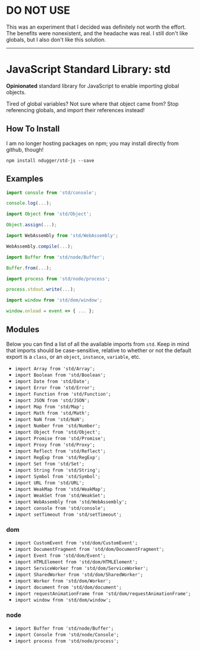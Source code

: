 # DO NOT USE
This was an experiment that I decided was definitely not worth the effort. The benefits were nonexistent, and the headache was real. I still don't like globals, but I also don't like this solution.

---

# JavaScript Standard Library: std
**Opinionated** standard library for JavaScript to enable importing global objects.

Tired of global variables? Not sure where that object came from? Stop referencing globals, and import their references instead!

## How To Install
I am no longer hosting packages on npm; you may install directly from github, though!
```
npm install ndugger/std-js --save
```

## Examples
```javascript
import console from 'std/console';

console.log(...);
```

```javascript
import Object from 'std/Object';

Object.assign(...);
```

```javascript
import WebAssembly from 'std/WebAssembly';

WebAssembly.compile(...);
```

```javascript
import Buffer from 'std/node/Buffer';

Buffer.from(...);
```

```javascript
import process from 'std/node/process';

process.stdout.write(...);
```

```javascript
import window from 'std/dom/window';

window.onload = event => { ... };
```

## Modules
Below you can find a list of all the available imports from `std`. 
Keep in mind that imports should be case-sensitive, relative to whether or not 
the default export is a `class`, or an `object`, `instance`, `variable`, etc.

- `import Array from 'std/Array';`
- `import Boolean from 'std/Boolean';`
- `import Date from 'std/Date';`
- `import Error from 'std/Error';`
- `import Function from 'std/Function';`
- `import JSON from 'std/JSON';`
- `import Map from 'std/Map';`
- `import Math from 'std/Math';`
- `import NaN from 'std/NaN';`
- `import Number from 'std/Number';`
- `import Object from 'std/Object';`
- `import Promise from 'std/Promise';`
- `import Proxy from 'std/Proxy';`
- `import Reflect from 'std/Reflect';`
- `import RegExp from 'std/RegExp';`
- `import Set from 'std/Set';`
- `import String from 'std/String';`
- `import Symbol from 'std/Symbol';`
- `import URL from 'std/URL';`
- `import WeakMap from 'std/WeakMap';`
- `import WeakSet from 'std/WeakSet';`
- `import WebAssembly from 'std/WebAssembly';`
- `import console from 'std/console';`
- `import setTimeout from 'std/setTimeout';`

### dom
- `import CustomEvent from 'std/dom/CustomEvent';`
- `import DocumentFragment from 'std/dom/DocumentFragment';`
- `import Event from 'std/dom/Event';`
- `import HTMLElement from 'std/dom/HTMLElement';`
- `import ServiceWorker from 'std/dom/ServiceWorker';`
- `import SharedWorker from 'std/dom/SharedWorker';`
- `import Worker from 'std/dom/Worker';`
- `import document from 'std/dom/document';`
- `import requestAnimationFrame from 'std/dom/requestAnimationFrame';`
- `import window from 'std/dom/window';`

### node
- `import Buffer from 'std/node/Buffer';`
- `import Console from 'std/node/Console';`
- `import process from 'std/node/process';`
